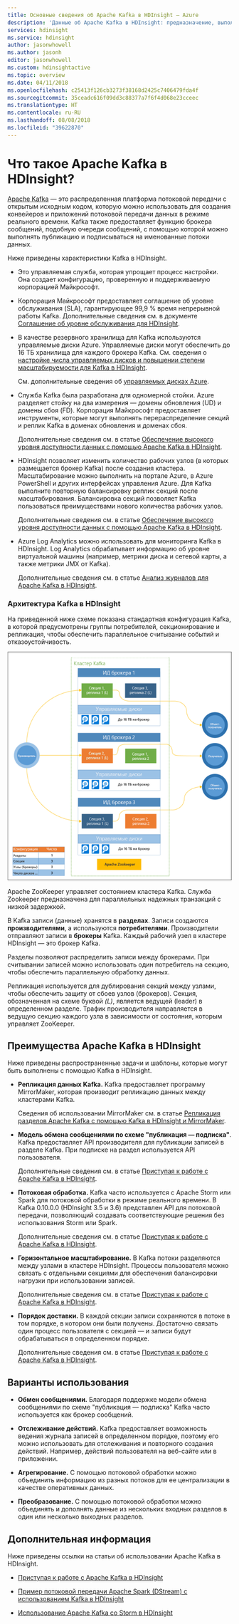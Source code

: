 ```yaml
---
title: Основные сведения об Apache Kafka в HDInsight — Azure
description: 'Данные об Apache Kafka в HDInsight: предназначение, выполняемые функции, а также сведения о том, где найти примеры и информацию по началу работы.'
services: hdinsight
ms.service: hdinsight
author: jasonwhowell
ms.author: jasonh
editor: jasonwhowell
ms.custom: hdinsightactive
ms.topic: overview
ms.date: 04/11/2018
ms.openlocfilehash: c25413f126cb3273f38168d2425c7406479fda4f
ms.sourcegitcommit: 35ceadc616f09dd3c88377a7f6f4d068e23cceec
ms.translationtype: HT
ms.contentlocale: ru-RU
ms.lasthandoff: 08/08/2018
ms.locfileid: "39622870"
---
```

# <a name="what-is-apache-kafka-on-hdinsight"></a>Что такое Apache Kafka в HDInsight?

[Apache Kafka](https://kafka.apache.org) — это распределенная платформа потоковой передачи с открытым исходным кодом, которую можно использовать для создания конвейеров и приложений потоковой передачи данных в режиме реального времени. Kafka также предоставляет функцию брокера сообщений, подобную очереди сообщений, с помощью которой можно выполнять публикацию и подписываться на именованные потоки данных. 

Ниже приведены характеристики Kafka в HDInsight.

* Это управляемая служба, которая упрощает процесс настройки. Она создает конфигурацию, проверенную и поддерживаемую корпорацией Майкрософт.

* Корпорация Майкрософт предоставляет соглашение об уровне обслуживания (SLA), гарантирующее 99,9 % время непрерывной работы Kafka. Дополнительные сведения см. в документе [Соглашение об уровне обслуживания для HDInsight](https://azure.microsoft.com/support/legal/sla/hdinsight/v1_0/).

* В качестве резервного хранилища для Kafka используются управляемые диски Azure. Управляемые диски могут обеспечить до 16 ТБ хранилища для каждого брокера Kafka. См. сведения о [настройке числа управляемых дисков и повышении степени масштабируемости для Kafka в HDInsight](apache-kafka-scalability.md).

    См. дополнительные сведения об [управляемых дисках Azure](../../virtual-machines/windows/managed-disks-overview.md).

* Служба Kafka была разработана для одномерной стойки. Azure разделяет стойку на два измерения — домены обновления (UD) и домены сбоя (FD). Корпорация Майкрософт предоставляет инструменты, которые могут выполнять перераспределение секций и реплик Kafka в доменах обновления и доменах сбоя. 

    Дополнительные сведения см. в статье [Обеспечение высокого уровня доступности данных с помощью Apache Kafka в HDInsight](apache-kafka-high-availability.md).

* HDInsight позволяет изменить количество рабочих узлов (в которых размещается брокер Kafka) после создания кластера. Масштабирование можно выполнить на портале Azure, в Azure PowerShell и других интерфейсах управления Azure. Для Kafka выполните повторную балансировку реплик секций после масштабирования. Балансировка секций позволяет Kafka пользоваться преимуществами нового количества рабочих узлов.

    Дополнительные сведения см. в статье [Обеспечение высокого уровня доступности данных с помощью Apache Kafka в HDInsight](apache-kafka-high-availability.md).

* Azure Log Analytics можно использовать для мониторинга Kafka в HDInsight. Log Analytics обрабатывает информацию об уровне виртуальной машины (например, метрики диска и сетевой карты, а также метрики JMX от Kafka).

    Дополнительные сведения см. в статье [Анализ журналов для Apache Kafka в HDInsight](apache-kafka-log-analytics-operations-management.md).

### <a name="kafka-on-hdinsight-architecture"></a>Архитектура Kafka в HDInsight

На приведенной ниже схеме показана стандартная конфигурация Kafka, в которой предусмотрены группы потребителей, секционирование и репликация, чтобы обеспечить параллельное считывание событий и отказоустойчивость.

![Схема конфигурации кластера Kafka](./media/apache-kafka-introduction/kafka-cluster.png)

Apache ZooKeeper управляет состоянием кластера Kafka. Служба Zookeeper предназначена для параллельных надежных транзакций с низкой задержкой. 

В Kafka записи (данные) хранятся в **разделах**. Записи создаются **производителями**, а используются **потребителями**. Производители отправляют записи в **брокеры** Kafka. Каждый рабочий узел в кластере HDInsight — это брокер Kafka. 

Разделы позволяют распределить записи между брокерами. При считывании записей можно использовать один потребитель на секцию, чтобы обеспечить параллельную обработку данных.

Репликация используется для дублирования секций между узлами, чтобы обеспечить защиту от сбоев узлов (брокеров). Секция, обозначенная на схеме буквой *(L)*, является ведущей (leader) в определенном разделе. Трафик производителя направляется в ведущую секцию каждого узла в зависимости от состояния, которым управляет ZooKeeper.

## <a name="why-use-kafka-on-hdinsight"></a>Преимущества Apache Kafka в HDInsight

Ниже приведены распространенные задачи и шаблоны, которые могут быть выполнены с помощью Kafka в HDInsight.

* **Репликация данных Kafka.** Kafka предоставляет программу MirrorMaker, которая производит репликацию данных между кластерами Kafka.

    Сведения об использовании MirrorMaker см. в статье [Репликация разделов Apache Kafka с помощью Kafka в HDInsight и MirrorMaker](apache-kafka-mirroring.md).

* **Модель обмена сообщениями по схеме "публикация — подписка"**. Kafka предоставляет API производителя для публикации записей в разделе Kafka. При подписке на раздел используется API пользователя.

    Дополнительные сведения см. в статье [Приступая к работе с Apache Kafka в HDInsight](apache-kafka-get-started.md).

* **Потоковая обработка.** Kafka часто используется с Apache Storm или Spark для потоковой обработки в режиме реального времени. В Kafka 0.10.0.0 (HDInsight 3.5 и 3.6) представлен API для потоковой передачи, позволяющий создавать соответствующие решения без использования Storm или Spark.

    Дополнительные сведения см. в статье [Приступая к работе с Apache Kafka в HDInsight](apache-kafka-get-started.md).

* **Горизонтальное масштабирование.** В Kafka потоки разделяются между узлами в кластере HDInsight. Процессы пользователя можно связать с отдельными секциями для обеспечения балансировки нагрузки при использовании записей.

    Дополнительные сведения см. в статье [Приступая к работе с Apache Kafka в HDInsight](apache-kafka-get-started.md).

* **Порядок доставки.** В каждой секции записи сохраняются в потоке в том порядке, в котором они были получены. Достаточно связать один процесс пользователя с секцией — и записи будут обрабатываться в определенном порядке.

    Дополнительные сведения см. в статье [Приступая к работе с Apache Kafka в HDInsight](apache-kafka-get-started.md).

## <a name="use-cases"></a>Варианты использования

* **Обмен сообщениями.** Благодаря поддержке модели обмена сообщениями по схеме "публикация — подписка" Kafka часто используется как брокер сообщений.

* **Отслеживание действий.** Kafka предоставляет возможность ведения журнала записей в определенном порядке, поэтому его можно использовать для отслеживания и повторного создания действий. Например, действий пользователя на веб-сайте или в приложении.

* **Агрегирование.** С помощью потоковой обработки можно объединить информацию из разных потоков для ее централизации в качестве оперативных данных.

* **Преобразование.** С помощью потоковой обработки можно объединять и дополнять данные из нескольких входных разделов в один или несколько выходных разделов.

## <a name="next-steps"></a>Дополнительная информация

Ниже приведены ссылки на статьи об использовании Apache Kafka в HDInsight.

* [Приступая к работе с Apache Kafka в HDInsight](apache-kafka-get-started.md)

* [Пример потоковой передачи Apache Spark (DStream) с использованием Kafka в HDInsight](../hdinsight-apache-spark-with-kafka.md)

* [Использование Apache Kafka со Storm в HDInsight](../hdinsight-apache-storm-with-kafka.md)
